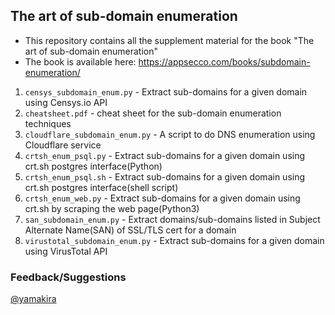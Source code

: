 ## The art of sub-domain enumeration

- This repository contains all the supplement material for the book "The art of sub-domain enumeration"
- The book is available here: https://appsecco.com/books/subdomain-enumeration/

1. `censys_subdomain_enum.py` - Extract sub-domains for a given domain using Censys.io API
2. `cheatsheet.pdf` - cheat sheet for the sub-domain enumeration techniques
3. `cloudflare_subdomain_enum.py` - A script to do DNS enumeration using Cloudflare service
4. `crtsh_enum_psql.py` - Extract sub-domains for a given domain using crt.sh postgres interface(Python)
5. `crtsh_enum_psql.sh` - Extract sub-domains for a given domain using crt.sh postgres interface(shell script)
6. `crtsh_enum_web.py` - Extract sub-domains for a given domain using crt.sh by scraping the web page(Python3)
7. `san_subdomain_enum.py` - Extract domains/sub-domains listed in Subject Alternate Name(SAN) of SSL/TLS cert for a domain
8. `virustotal_subdomain_enum.py` - Extract sub-domains for a given domain using VirusTotal API

### Feedback/Suggestions

[@yamakira](https://twitter.com/yamakira_)